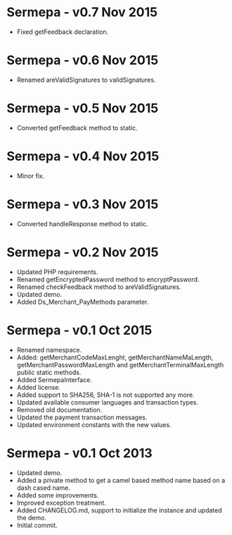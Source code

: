 Sermepa - v0.7 Nov 2015
=======================
- Fixed getFeedback declaration.

Sermepa - v0.6 Nov 2015
=======================
- Renamed areValidSignatures to validSignatures.

Sermepa - v0.5 Nov 2015
=======================
- Converted getFeedback method to static.

Sermepa - v0.4 Nov 2015
=======================
- Minor fix.

Sermepa - v0.3 Nov 2015
=======================
- Converted handleResponse method to static.

Sermepa - v0.2 Nov 2015
=======================
- Updated PHP requirements.
- Renamed getEncryptedPassword method to encryptPassword.
- Renamed checkFeedback method to areValidSignatures.
- Updated demo.
- Added Ds_Merchant_PayMethods parameter.

Sermepa - v0.1 Oct 2015
======================
- Renamed namespace.
- Added: getMerchantCodeMaxLenght, getMerchantNameMaLength, getMerchantPasswordMaxLength and getMerchantTerminalMaxLength public static methods.
- Added SermepaInterface.
- Added license.
- Added support to SHA256, SHA-1 is not supported any more.
- Updated available consumer languages and transaction types.
- Removed old documentation.
- Updated the payment transaction messages.
- Updated environment constants with the new values.

Sermepa - v0.1 Oct 2013
=========================
- Updated demo.
- Added a private method to get a camel based method name based on a dash cased name.
- Added some improvements.
- Improved exception treatment.
- Added CHANGELOG.md, support to initialize the instance and updated the demo.
- Initial commit.
